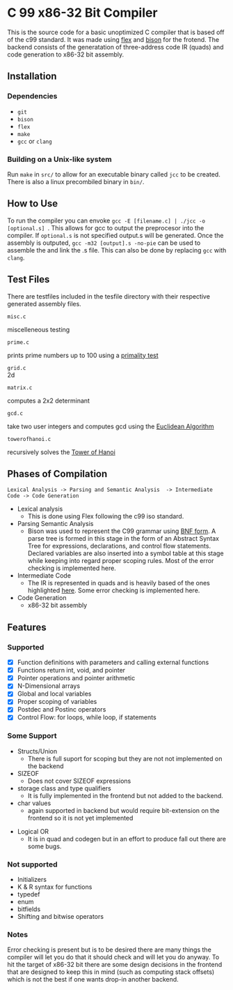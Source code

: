 # C 99  x86-32 Bit Compiler
This is the source code for a basic unoptimized C compiler that is based off of the c99 standard. It was made using [flex](https://github.com/westes/flex) and [bison](https://www.gnu.org/software/bison/) for the frotend. The backend consists of the generatation of three-address code IR (quads) and code generation to x86-32 bit assembly. 
## Installation
### Dependencies
- ```git```
- ```bison``` 
- ```flex```
- ```make```
- ```gcc``` or ```clang```
### Building on a Unix-like system
Run ```make``` in ```src/``` to allow for an executable binary called ```jcc``` to be created. There is also a linux precombiled binary in ```bin/```. 


## How to Use
To run the compiler you can envoke ```gcc -E [filename.c] | ./jcc -o [optional.s] ```. This allows for gcc to output the preprocesor into the compiler. If ```optional.s``` is not specified output.s will be generated. Once the assembly is outputed, ```gcc -m32 [output].s -no-pie``` can be used to assemble the and link the .s file. This can also be done by replacing ```gcc``` with ```clang```. 
## Test Files
There are testfiles included in the tesfile directory with their respective generated assembly files. 

 ```misc.c```  

 miscelleneous testing 

```prime.c```  

prints  prime numbers up to 100 using a [primality test](https://en.wikipedia.org/wiki/Primality_test)

```grid.c```  
2d

```matrix.c```

computes a 2x2 determinant

```gcd.c```

take two user integers and computes gcd using the [Euclidean Algorithm](https://en.wikipedia.org/wiki/Euclidean_algorithm)

```towerofhanoi.c``` 

recursively solves the [Tower of Hanoi](https://en.wikipedia.org/wiki/Tower_of_Hanoi)
## Phases of Compilation
```Lexical Analysis -> Parsing and Semantic Analysis  -> Intermediate Code -> Code Generation ```
- Lexical analysis 
    - This is done using Flex following the c99 iso standard. 
- Parsing Semantic Analysis 
    - Bison was used to represent the C99 grammar using [BNF form](https://en.wikipedia.org/wiki/Backus%E2%80%93Naur_form). A parse tree is formed in this stage in the form of an Abstract Syntax Tree for expressions, declarations, and control flow statements. Declared variables are also inserted into a symbol table at this stage while keeping into regard proper scoping rules. Most of the error checking is implemented here. 
- Intermediate Code
    - The IR is represented in quads and is heavily based of the ones highlighted [here](http://faculty.cooper.edu/hak/ece466/lecture-u05.pdf). Some error checking is implemented here.
- Code Generation 
    - x86-32 bit assembly

## Features
### Supported 
- [x] Function definitions with parameters and calling external functions
- [x] Functions return int, void, and pointer
- [x] Pointer operations and pointer arithmetic
- [x] N-Dimensional arrays
- [x] Global and local variables
- [x] Proper scoping of variables
- [x] Postdec and Postinc operators
- [x] Control Flow:  for loops, while loop, if statements 
### Some Support
* Structs/Union
    * There is full suport for scoping but they are not not implemented on the backend
* SIZEOF 
    * Does not cover SIZEOF expressions
* storage class and type qualifiers 
    * It is fully implemented in the frontend but not added to the backend.
* char values
    * again supported in backend but would require bit-extension on the frontend so it is not yet implemented 
- Logical OR 
    - It is in quad and codegen but in an effort to produce fall out there are some bugs. 
### Not supported
- Initializers
- K & R syntax for functions
- typedef
- enum
- bitfields
- Shifting and bitwise operators


### Notes
Error checking is present but is to be desired there are many things the compiler will let you do that it should check and will let you do anyway. To hit the target of x86-32 bit there are some design decisions in the frontend that are designed to keep this in mind (such as computing stack offsets) which is not the best if one wants drop-in another backend. 
